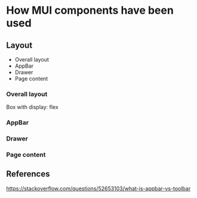 # How MUI components have been used

## Layout

- Overall layout
- AppBar
- Drawer
- Page content

### Overall layout
Box with display: flex

### AppBar

### Drawer

### Page content

## References
https://stackoverflow.com/questions/52653103/what-is-appbar-vs-toolbar
